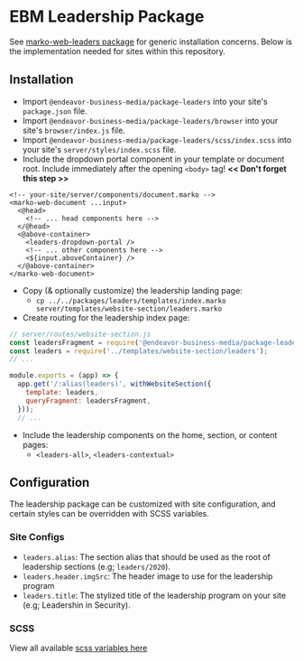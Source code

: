 # EBM Leadership Package

See [marko-web-leaders package](https://github.com/base-cms/base-cms/blob/master/packages/marko-web-leaders/README.md) for generic installation concerns. Below is the implementation needed for sites within this repository.

## Installation
- Import `@endeavor-business-media/package-leaders` into your site's `package.json` file.
- Import `@endeavor-business-media/package-leaders/browser` into your site's `browser/index.js` file.
- Import `@endeavor-business-media/package-leaders/scss/index.scss` into your site's `server/styles/index.scss` file.
- Include the dropdown portal component in your template or document root. Include immediately after the opening `<body>` tag! **<< Don't forget this step >>**
```marko
<!-- your-site/server/components/document.marko -->
<marko-web-document ...input>
  <@head>
    <!-- ... head components here -->
  </@head>
  <@above-container>
    <leaders-dropdown-portal />
    <!-- ... other components here -->
    <${input.aboveContainer} />
  </@above-container>
</marko-web-document>
```
- Copy (& optionally customize) the leadership landing page:
  - `cp ../../packages/leaders/templates/index.marko server/templates/website-section/leaders.marko`
- Create routing for the leadership index page:
```js
// server/routes/website-section.js
const leadersFragment = require('@endeavor-business-media/package-leaders/graphql/fragments/leaders-section');
const leaders = require('../templates/website-section/leaders');
// ...

module.exports = (app) => {
  app.get('/:alias(leaders)', withWebsiteSection({
    template: leaders,
    queryFragment: leadersFragment,
  }));
  // ...
```
- Include the leadership components on the home, section, or content pages:
  - `<leaders-all>`, `<leaders-contextual>`

## Configuration

The leadership package can be customized with site configuration, and certain styles can be overridden with SCSS variables.

### Site Configs
- `leaders.alias`: The section alias that should be used as the root of leadership sections (e.g; `leaders/2020`).
- `leaders.header.imgSrc`: The header image to use for the leadership program
- `leaders.title`: The stylized title of the leadership program on your site (e.g; Leadershin in Security).

### SCSS

View all available [scss variables here](https://github.com/base-cms/base-cms/blob/master/packages/leaders-program/src/scss/_variables.scss)
